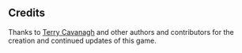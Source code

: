 ## Credits

Thanks to [Terry Cavanagh](https://github.com/TerryCavanagh/VVVVVV) and other authors and contributors for the creation and continued updates of this game.

